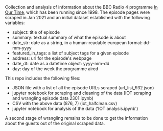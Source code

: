 Collection and analysis of information about the BBC Radio 4 programme [In Our Time](https://www.bbc.co.uk/programmes/b006qykl), which has been running since 1998. The episode pages were scraped in Jan 2021 and an initial dataset established with the following variables:

- subject: title of episode
- summary: textual summary of what the episode is about
- date_str: date as a string, in a human-readable european format: dd-mm-yyyy
- featured_in_tags: a list of subject tags for a given episode
- address: url for the episode's webpage
- date_dt: date as a datetime object: yyyy-mm-dd
- day: day of the week the programme aired

This repo includes the following files:

- JSON file with a list of all the episode URLs scraped (url_list_932.json)
- jupyter notebook for scraping and cleaning of the data (IOT scraping and wrangling episode data 2301.ipynb)
- CSV with the above data (876, 7) (iot_halfclean.csv)
- jupyter notebook for analysis of the data ('IOT analysis.ipynb')

A second stage of wrangling remains to be done to get the information about the guests out of the original scraped data.
